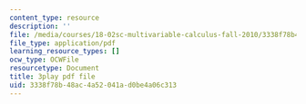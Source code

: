 ```yaml
---
content_type: resource
description: ''
file: /media/courses/18-02sc-multivariable-calculus-fall-2010/3338f78b48ac4a52041ad0be4a06c313_-PGcTRLh1u4.pdf
file_type: application/pdf
learning_resource_types: []
ocw_type: OCWFile
resourcetype: Document
title: 3play pdf file
uid: 3338f78b-48ac-4a52-041a-d0be4a06c313
---
```

